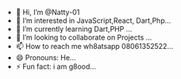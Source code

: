 - 👋 Hi, I’m @Natty-01
- 👀 I’m interested in JavaScript,React, Dart,Php...
- 🌱 I’m currently learning Dart,PHP ...
- 💞️ I’m looking to collaborate on Projects ...
- 📫 How to reach me wh8atsapp 08061352522...
- 😄 Pronouns: He...
- ⚡ Fun fact: i am g8ood...

<!---
Natty-01/Natty-01 is a ✨ special ✨ repository because its `README.md` (this file) appears on your GitHub profile.
You can click the Preview link to take a look at your changes.
--->
